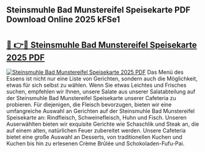 ## Steinsmuhle Bad Munstereifel Speisekarte PDF Download Online 2025 kFSe1

# <h2><a href="http://gc7pknx.nevu.top/?p=Steinsmuhle+Bad+Munstereifel+Speisekarte">🔗 👉🔴 Steinsmuhle Bad Munstereifel Speisekarte 2025 PDF</a></h2>

[![Steinsmuhle Bad Munstereifel Speisekarte 2025 PDF](https://i.imgur.com/dBaPXMq.png)](http://gc7pknx.nevu.top/?p=Steinsmuhle+Bad+Munstereifel+Speisekarte)
Das Menü des Essens ist nicht nur eine Liste von Gerichten, sondern auch die Möglichkeit, etwas für sich selbst zu wählen. Wenn Sie etwas Leichtes und Frisches suchen, empfehlen wir Ihnen, unsere Salate aus unserer Salatabteilung auf der Steinsmuhle Bad Munstereifel Speisekarte unserer Cafeteria zu probieren. Für diejenigen, die Fleisch bevorzugen, bieten wir eine umfangreiche Auswahl an Gerichten auf der Steinsmuhle Bad Munstereifel Speisekarte an: Rindfleisch, Schweinefleisch, Huhn und Fisch. Unseren Auserwählten bieten wir exquisite Gerichte wie Schaschlik und Steak an, die auf einem alten, natürlichen Feuer zubereitet werden. Unsere Cafeteria bietet eine große Auswahl an Desserts, von traditionellen Kuchen und Kuchen bis hin zu erlesenen Crème Brûlée und Schokoladen-Fufu-Pai.
